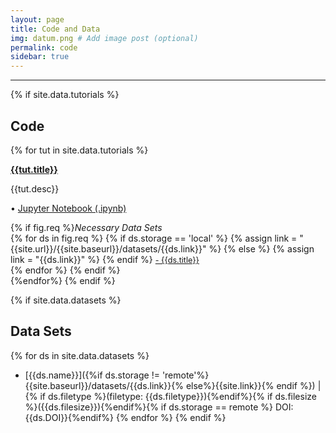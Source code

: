 ```yaml
---
layout: page
title: Code and Data
img: datum.png # Add image post (optional)
permalink: code
sidebar: true
---
```


---

{% if site.data.tutorials %}

## Code

{% for tut in site.data.tutorials %}

<article class="post">
<a class="post-thumbnail" style="background-image: url({{site.baseurl}}/{{site.year}}/assets/img/{{tut.pic}})" href="{{site.url}}/{{site.baseurl}}/tutorials/{{tut.link}}.html"> </a>



<div class="post-content">
<b class="post-title"><a href="assets/tut/{{tut.link}}.html">{{tut.title}}</a></b>
<p> {{tut.desc}}</p>
<p>• <a href="assets/tut/{{tut.link}}.ipynb"> Jupyter Notebook (.ipynb)</a><br/></p>
{% if fig.req %}<i>Necessary Data Sets </i><br/>
{% for ds in fig.req %}
{% if ds.storage == 'local' %}
{% assign link = "{{site.url}}/{{site.baseurl}}/datasets/{{ds.link}}" %}
{% else %}
{% assign link = "{{ds.link}}" %}
{% endif %}
<a style="font-size: 0.9em;" href="{{link}}"> - {{ds.title}} </a><br/>
{% endfor %}
{% endif %}
</div>

</article>
{%endfor%}
{% endif %}





{% if site.data.datasets %}

## Data Sets
{% for ds in site.data.datasets %}
* [{{ds.name}}]({%if ds.storage !=
  'remote'%}{{site.baseurl}}/datasets/{{ds.link}}{%
  else%}{{site.link}}{% endif %}) \| {% if ds.filetype %}(filetype:
  {{ds.filetype}}){%endif%}{% if ds.filesize %}({{ds.filesize}}){%endif%}{%
  if ds.storage == remote %} DOI: {{ds.DOI}}{%endif%}
{% endfor %}
{% endif %}



